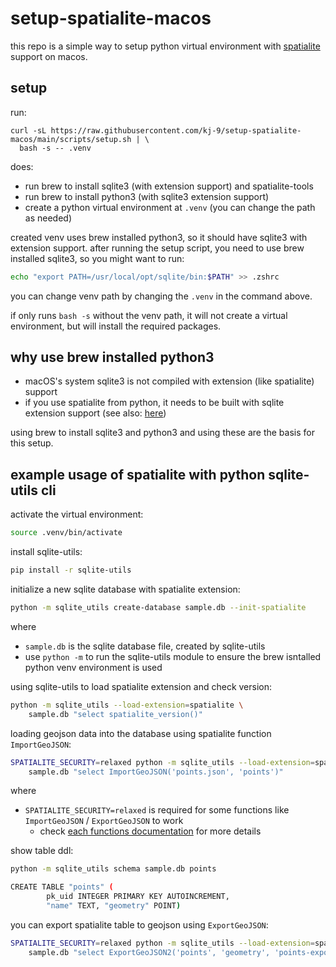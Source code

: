 # setup-spatialite-macos

this repo is a simple way to setup python virtual environment with [spatialite](https://www.gaia-gis.it/fossil/libspatialite/index) support on macos.

## setup
run:
```
curl -sL https://raw.githubusercontent.com/kj-9/setup-spatialite-macos/main/scripts/setup.sh | \
  bash -s -- .venv
```

does:
- run brew to install sqlite3 (with extension support) and spatialite-tools
- run brew to install python3 (with sqlite3 extension support)
- create a python virtual environment at `.venv` (you can change the path as needed)


created venv uses brew installed python3, so it should have sqlite3 with extension support.
after running the setup script, you need to use brew installed sqlite3, so you might want to run:

```sh
echo "export PATH=/usr/local/opt/sqlite/bin:$PATH" >> .zshrc
```

you can change venv path by changing the `.venv` in the command above.

if only runs `bash -s` without the venv path, it will not create a virtual environment, but will install the required packages.


## why use brew installed python3

- macOS's system sqlite3 is not compiled with extension (like spatialite) support
- if you use spatialite from python, it needs to be built with sqlite extension support (see also: [here](https://docs.datasette.io/en/stable/installation.html#a-note-about-extensions))

using brew to install sqlite3 and python3 and using these are the basis for this setup.


## example usage of spatialite with python sqlite-utils cli

activate the virtual environment:
```sh
source .venv/bin/activate
```

install sqlite-utils:
```sh
pip install -r sqlite-utils
```


initialize a new sqlite database with spatialite extension:
```sh
python -m sqlite_utils create-database sample.db --init-spatialite
```
where
- `sample.db` is the sqlite database file, created by sqlite-utils
- use `python -m` to run the sqlite-utils module to ensure the brew isntalled python venv environment is used

using sqlite-utils to load spatialite extension and check version:
```sh
python -m sqlite_utils --load-extension=spatialite \
    sample.db "select spatialite_version()"
```

loading geojson data into the database using spatialite function `ImportGeoJSON`:
```sh
SPATIALITE_SECURITY=relaxed python -m sqlite_utils --load-extension=spatialite \
    sample.db "select ImportGeoJSON('points.json', 'points')"
```

where
- `SPATIALITE_SECURITY=relaxed` is required for some functions like `ImportGeoJSON` / `ExportGeoJSON` to work
   - check [each functions documentation](https://www.gaia-gis.it/gaia-sins/spatialite-sql-latest.html) for more details

show table ddl:
```sh
python -m sqlite_utils schema sample.db points

CREATE TABLE "points" (
        pk_uid INTEGER PRIMARY KEY AUTOINCREMENT,
        "name" TEXT, "geometry" POINT)
```

you can export spatialite table to geojson using `ExportGeoJSON`:
```sh
SPATIALITE_SECURITY=relaxed python -m sqlite_utils --load-extension=spatialite \
    sample.db "select ExportGeoJSON2('points', 'geometry', 'points-export.json')"
```
